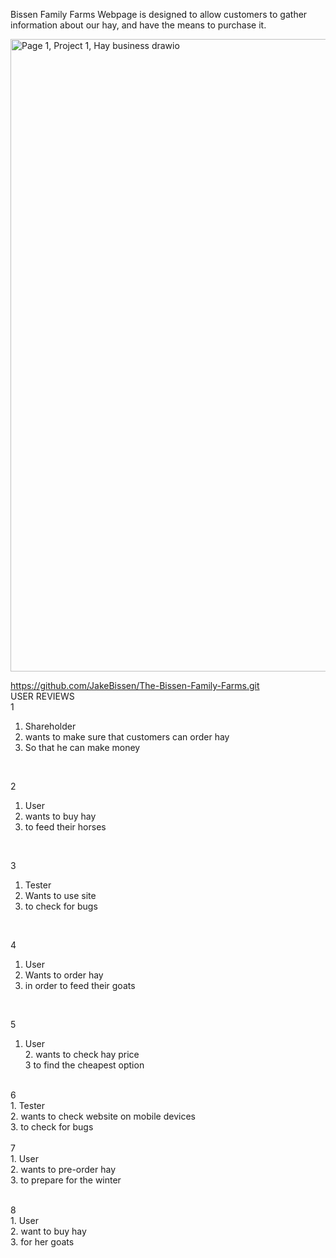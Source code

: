 Bissen Family Farms Webpage is designed to allow customers to gather information about our hay, and have the means to purchase it.

<img width="1411" height="1012" alt="Page 1, Project 1, Hay business drawio" src="https://github.com/user-attachments/assets/4adcaa8e-d70b-4860-b5d7-c0044486cfc4" />

https://github.com/JakeBissen/The-Bissen-Family-Farms.git
<br>
USER REVIEWS
<br>
1 
<br>
  1. Shareholder
  2. wants to make sure that customers can order hay
  3. So that he can make money
<br>

2 
<br>

  1. User
  2. wants to buy hay
  3. to feed their horses
<br>

3 <br>

  1. Tester
  2. Wants to use site
  3. to check for bugs
<br>

4 <br>
 
  1. User
  2. Wants to order hay
  3. in order to feed their goats
<br>

5 <br>
1. User <br>
 	 2. wants to check hay price <br>
  3 to find the cheapest option
     
<br>
6 <br> 
 	 1. Tester <br>
	 2. wants to check website on mobile devices <br>
   3. to check for bugs
  <br>

<br>
  7 <br>  
    1. User <br>
    2. wants to pre-order hay <br>
 	  3. to prepare for the winter
<br>
<br>

 8 <br>
    1. User <br>
    2. want to buy hay <br>
 	  3. for her goats <br>

